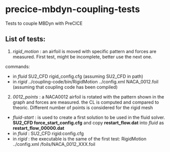 # precice-mbdyn-coupling-tests
Tests to couple MBDyn with PreCICE

## List of tests:

1) *rigid_motion* : an airfoil is moved with specific pattern and forces are measured. First test, might be incomplete, better use the next one.

commands:
- in *fluid* SU2_CFD rigid_config.cfg   (assuming SU2_CFD in path)
- in *rigid* ../coupling-code/bin/RigidMotion ../config.xml NACA_0012.foil  (assuming that coupling code has been compiled)

2) *0012_points* : a NACA0012 airfoil is rotated with the pattern shown in the graph and forces are measured. the CL is computed and compared to theoric. Different number of points is considered for the rigid mesh

- *fluid-start* : is used to create a first solution to be used in the fluid solver. **SU2_CFD force_start_config.cfg** and copy **restart_flow.dat** into *fluid* as **restart_flow_00000.dat**
- in *fluid* :  SU2_CFD rigid:config.cfg 
- in *rigid* :  the executable is the same of the first test: RigidMotion ../config.xml /foils/NACA_0012_XXX.foil

